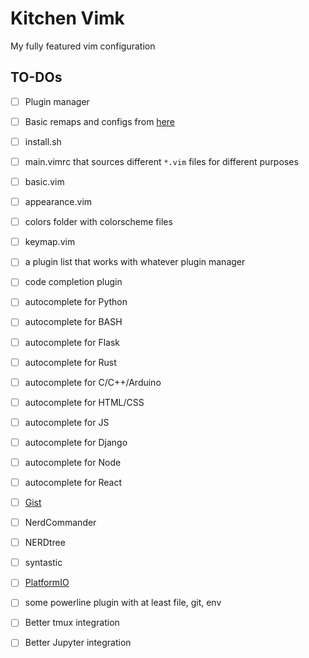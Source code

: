 # Kitchen Vimk

My fully featured vim configuration

## TO-DOs
- [ ] Plugin manager
- [ ] Basic remaps and configs from [here](http://marcgg.com/blog/2016/03/01/vimrc-example/)
- [ ] install.sh
- [ ] main.vimrc that sources different `*.vim` files for different purposes
- [ ] basic.vim
- [ ] appearance.vim
- [ ] colors folder with colorscheme files
- [ ] keymap.vim
- [ ] a plugin list that works with whatever plugin manager
- [ ] code completion plugin
- [ ] autocomplete for Python
- [ ] autocomplete for BASH
- [ ] autocomplete for Flask
- [ ] autocomplete for Rust
- [ ] autocomplete for C/C++/Arduino
- [ ] autocomplete for HTML/CSS
- [ ] autocomplete for JS
- [ ] autocomplete for Django
- [ ] autocomplete for Node
- [ ] autocomplete for React
- [ ] [Gist](https://github.com/mattn/gist-vim)
- [ ] NerdCommander
- [ ] NERDtree
- [ ] syntastic
- [ ] [PlatformIO](http://docs.platformio.org/en/latest/ide/vim.html)
- [ ] some powerline plugin with at least file, git, env
- [ ] Better tmux integration
- [ ] Better Jupyter integration

